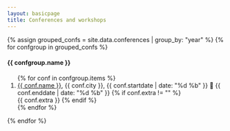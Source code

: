 ```yaml
---
layout: basicpage
title: Conferences and workshops
---
```


{% assign grouped_confs = site.data.conferences | group_by: "year" %}
{% for confgroup in grouped_confs %}
#### {{ confgroup.name }}
  <ol>
    {% for conf in confgroup.items %}
      <li>
        <a href="{{ conf.link }}" target="_blank">{{ conf.name }}</a>,
        {{ conf.city }},
        {{ conf.startdate | date: "%d %b" }}  {{ conf.enddate | date: "%d %b" }}
        {% if conf.extra != "" %}
          <br>
          {{ conf.extra }}
        {% endif %}
      </li>
    {% endfor %}
  </ol>
{% endfor %}
